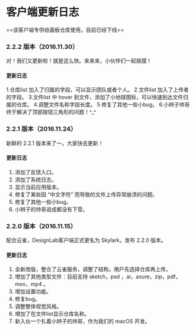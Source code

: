 # 客户端更新日志

==该客户端专供给画板仓库使用，目前已经下线==

### 2.2.2 版本（2016.11.30）

对！我们又更新啦！就是这么快。来来来，小伙伴们一起摇摆！

#### 更新日志

1.仓库list 加入了归属的字段，可以显示团队或者个人。
2.文件list 加入了上传者的字段。
3.文件list 中 hover 到文件，添加了小地球图标，可以快速到达文件归属的仓库。
4.调整文件名称字段长度。
5.修复了其他一些小bug。
6.小辫子帅哥终于解决了顶部按钮三角形的问题！^_^



### 2.2.1 版本（2016.11.24）
新鲜的 2.2.1 版本来了～，大家快去更新！

#### 更新日志

1. 添加了反馈入口。
2. 添加了系统日志。
3. 显示当前应用版本。
4. 修复了某些因 “中文字符” 而导致的文件上传异常崩溃的问题。
5. 修复了其他一些小bug。
6. 小辫子的帅哥说成都没有下雪。

### 2.2.0 版本（2016.11.15）
配合云雀，DesignLab客户端正式更名为 Skylark，发布 2.2.0 版本。

#### 更新日志

1. 全新改版，整合了云雀服务，调整了结构，用户先选择仓库再上传。
2. 增加了其他类型文件：目前支持 sketch，psd ，ai，axure，zip，pdf，mov，mp4 。
3. 增加设置功能。
4. 修复bug。
5. 调整整体视觉风格。
6. 增加了在文件list显示仓库名称。
7. 新入伙一个扎着小辫子的帅哥，作为我们的 macOS 开发。
